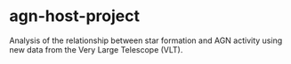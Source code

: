 # agn-host-project
Analysis of the relationship between star formation and AGN activity using new data from the Very Large Telescope (VLT).
